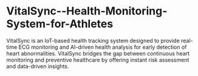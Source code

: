 # VitalSync--Health-Monitoring-System-for-Athletes
VitalSync is an IoT-based health tracking system designed to provide real-time ECG monitoring and AI-driven health analysis for early detection of heart abnormalities. VitalSync bridges the gap between continuous heart monitoring and preventive healthcare by offering instant risk assessment and data-driven insights.
